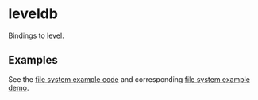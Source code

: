 # leveldb

Bindings to [level](https://github.com/Level/level).

## Examples
See the [file system example code](https://github.com/grybiena/grybiena.github.io/blob/grybiena/examples/halogen-xterm/src/Examples/LevelDB/FileSystem.purs) and corresponding [file system example demo](https://grybiena.github.io/example/index.html#xterm).
